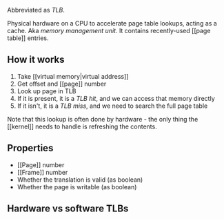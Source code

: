 Abbreviated as *TLB*.

Physical hardware on a CPU to accelerate page table lookups, acting as a cache. Aka *memory management unit*. It contains recently-used [[page table]] entries.

## How it works

1. Take [[virtual memory|virtual address]]
2. Get offset and [[page]] number
3. Look up page in TLB
4. If it is present, it is a *TLB hit*, and we can access that memory directly
5. If it isn't, it is a *TLB miss*, and we need to search the full page table

Note that this lookup is often done by hardware - the only thing the [[kernel]] needs to handle is refreshing the contents.

## Properties

- [[Page]] number
- [[Frame]] number
- Whether the translation is valid (as boolean)
- Whether the page is writable (as boolean)

## Hardware vs software TLBs
